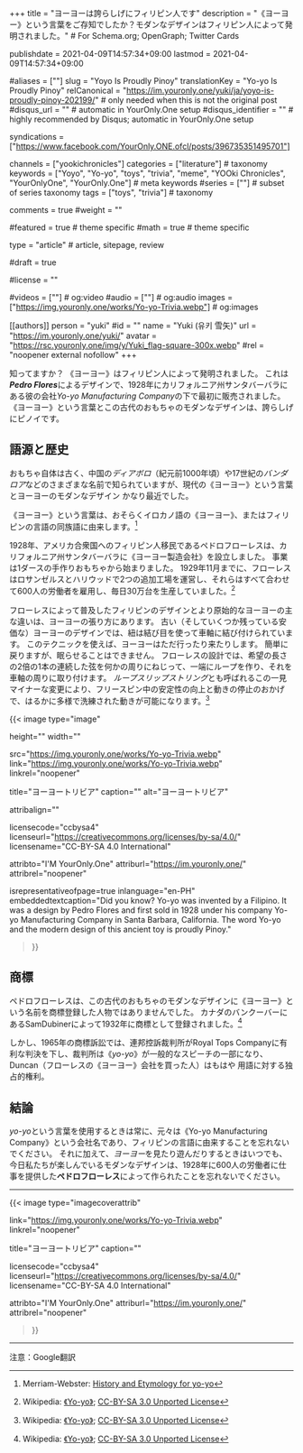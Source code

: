 +++
title = "ヨーヨーは誇らしげにフィリピン人です"
description = "《ヨーヨー》という言葉をご存知でしたか？モダンなデザインはフィリピン人によって発明されました。" # For Schema.org; OpenGraph; Twitter Cards

publishdate = 2021-04-09T14:57:34+09:00
lastmod = 2021-04-09T14:57:34+09:00

#aliases = [""]
slug = "Yoyo Is Proudly Pinoy"
translationKey = "Yo-yo Is Proudly Pinoy"
relCanonical = "https://im.youronly.one/yuki/ja/yoyo-is-proudly-pinoy-202199/"                           # only needed when this is not the original post
#disqus_url = ""                                                    # automatic in YourOnly.One setup
#disqus_identifier = ""                                             # highly recommended by Disqus; automatic in YourOnly.One setup

syndications = ["https://www.facebook.com/YourOnly.ONE.ofcl/posts/396735351495701"]

channels = ["yookichronicles"]
categories = ["literature"]                           # taxonomy
keywords = ["Yoyo", "Yo-yo", "toys", "trivia", "meme", "YOOki Chronicles", "YourOnlyOne", "YourOnly.One"]                              # meta keywords
#series = [""]                               # subset of series taxonomy
tags = ["toys", "trivia"]                                  # taxonomy

comments = true
#weight = ""

#featured = true                              # theme specific
#math = true                                  # theme specific

type = "article"                                                           # article, sitepage, review

#draft = true

#license = ""

#videos = [""]                                # og:video
#audio = [""]                               # og:audio
images = ["https://img.youronly.one/works/Yo-yo-Trivia.webp"]    # og:images

[[authors]]
person = "yuki"
#id = ""
name = "Yuki (유키 雪矢)"
url = "https://im.youronly.one/yuki/"
avatar = "https://rsc.youronly.one/img/y/Yuki_flag-square-300x.webp"
#rel = "noopener external nofollow"
+++

知ってますか？ 《ヨーヨー》はフィリピン人によって発明されました。 これは***Pedro Flores***によるデザインで、1928年にカリフォルニア州サンタバーバラにある彼の会社*Yo-yo Manufacturing Company*の下で最初に販売されました。 《ヨーヨー》という言葉とこの古代のおもちゃのモダンなデザインは、誇らしげにピノイです。

<!--more-->

## 語源と歴史

おもちゃ自体は古く、中国の*ディアボロ*（紀元前1000年頃）や17世紀の*バンダロア*などのさまざまな名前で知られていますが、現代の《ヨーヨー》という言葉とヨーヨーのモダンなデザイン かなり最近でした。

《ヨーヨー》という言葉は、おそらくイロカノ語の《ヨーヨー》、またはフィリピンの言語の同族語に由来します。[^b]

1928年、アメリカ合衆国へのフィリピン人移民であるペドロフローレスは、カリフォルニア州サンタバーバラに《ヨーヨー製造会社》を設立しました。 事業は1ダースの手作りおもちゃから始まりました。 1929年11月までに、フローレスはロサンゼルスとハリウッドで2つの追加工場を運営し、それらはすべて合わせて600人の労働者を雇用し、毎日30万台を生産していました。[^a]

フローレスによって普及したフィリピンのデザインとより原始的なヨーヨーの主な違いは、ヨーヨーの張り方にあります。 古い（そしていくつか残っている安価な）ヨーヨーのデザインでは、紐は結び目を使って車軸に結び付けられています。 このテクニックを使えば、ヨーヨーはただ行ったり来たりします。 簡単に戻りますが、眠らせることはできません。 フローレスの設計では、希望の長さの2倍の1本の連続した弦を何かの周りにねじって、一端にループを作り、それを車軸の周りに取り付けます。 *ループスリップストリング*とも呼ばれるこの一見マイナーな変更により、フリースピン中の安定性の向上と動きの停止のおかげで、はるかに多様で洗練された動きが可能になります。[^a]

[^a]: Wikipedia: [《Yo-yo》](https://en.wikipedia.org/wiki/Yo-yo#Etymology_and_history); [CC-BY-SA 3.0 Unported License](https://en.wikipedia.org/wiki/Wikipedia:Text_of_Creative_Commons_Attribution-ShareAlike_3.0_Unported_License)
[^b]: Merriam-Webster: [History and Etymology for yo-yo](https://www.merriam-webster.com/dictionary/yo-yo)

{{< image
  type="image"

  height=""
  width=""

  src="https://img.youronly.one/works/Yo-yo-Trivia.webp"
  link="https://img.youronly.one/works/Yo-yo-Trivia.webp"
  linkrel="noopener"

  title="ヨーヨートリビア"
  caption=""
  alt="ヨーヨートリビア"

  attribalign=""

  licensecode="ccbysa4"
  licenseurl="https://creativecommons.org/licenses/by-sa/4.0/"
  licensename="CC-BY-SA 4.0 International"

  attribto="I'M YourOnly.One"
  attriburl="https://im.youronly.one/"
  attribrel="noopener"

  isrepresentativeofpage=true
  inlanguage="en-PH"
  embeddedtextcaption="Did you know? Yo-yo was invented by a Filipino. It was a design by Pedro Flores and first sold in 1928 under his company Yo-yo Manufacturing Company in Santa Barbara, California. The word Yo-yo and the modern design of this ancient toy is proudly Pinoy."
>}}

## 商標

ペドロフローレスは、この古代のおもちゃのモダンなデザインに《ヨーヨー》という名前を商標登録した人物ではありませんでした。 カナダのバンクーバーにあるSamDubinerによって1932年に商標として登録されました。[^a]

しかし、1965年の商標訴訟では、連邦控訴裁判所がRoyal Tops Companyに有利な判決を下し、裁判所は《*yo-yo*》が一般的なスピーチの一部になり、Duncan（フローレスの《ヨーヨー》会社を買った人）はもはや 用語に対する独占的権利。

## 結論

*yo-yo*という言葉を使用するときは常に、元々は《Yo-yo Manufacturing Company》という会社名であり、フィリピンの言語に由来することを忘れないでください。 それに加えて、*ヨーヨー*を見たり遊んだりするときはいつでも、今日私たちが楽しんでいるモダンなデザインは、1928年に600人の労働者に仕事を提供した**ペドロフローレス**によって作られたことを忘れないでください。

---

{{< image
  type="imagecoverattrib"

  link="https://img.youronly.one/works/Yo-yo-Trivia.webp"
  linkrel="noopener"

  title="ヨーヨートリビア"
  caption=""

  licensecode="ccbysa4"
  licenseurl="https://creativecommons.org/licenses/by-sa/4.0/"
  licensename="CC-BY-SA 4.0 International"

  attribto="I'M YourOnly.One"
  attriburl="https://im.youronly.one/"
  attribrel="noopener"
>}}

---

注意：Google翻訳
